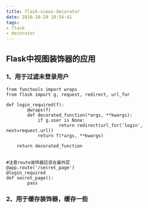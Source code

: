 ```yaml
---
title: flask-views-decorator
date: 2016-10-20 18:54:41
tags:
- flask
- decorator
---
```


## Flask中视图装饰器的应用

### 1、用于过滤未登录用户

<!-- more -->
	from functools import wraps
	from flask import g, request, redirect, url_for

	def login_required(f):
    		@wraps(f)
    		def decorated_function(*args, **kwargs):
        		if g.user is None:
            			return redirect(url_for('login', next=request.url))
        		return f(*args, **kwargs)
    		
		return decorated_function
	

	#注意route装饰器应该在最外层
	@app.route('/secret_page')
	@login_required
	def secret_page():
    		pass

### 2、用于缓存装饰器，缓存一些

